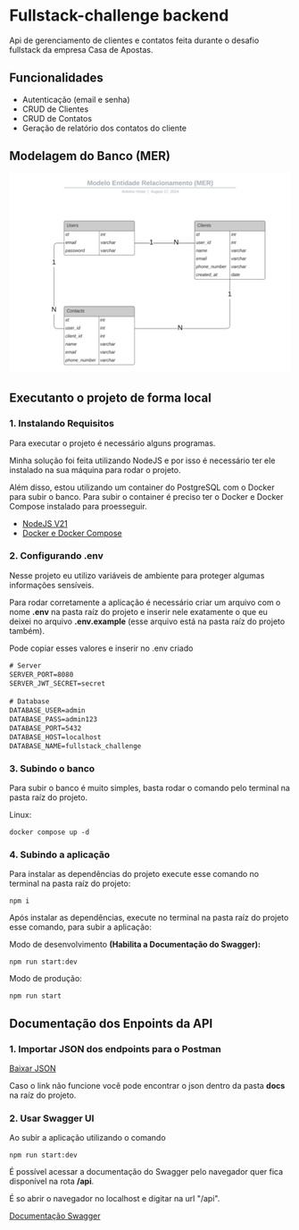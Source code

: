 # Fullstack-challenge backend

Api de gerenciamento de clientes e contatos feita durante o desafio fullstack da empresa Casa de Apostas.

## Funcionalidades

- Autenticação (email e senha)
- CRUD de Clientes
- CRUD de Contatos
- Geração de relatório dos contatos do cliente

## Modelagem do Banco (MER)

<img src="./docs/mer.png" alt="Modelo entidade relacionamento do banco" />

## Executanto o projeto de forma local

### 1. Instalando Requisitos

Para executar o projeto é necessário alguns programas.

Minha solução foi feita utilizando NodeJS e por isso é necessário ter ele instalado na sua máquina para rodar o projeto.

Além disso, estou utilizando um container do PostgreSQL com o Docker para subir o banco. Para subir o container é preciso ter o Docker e Docker Compose instalado para proesseguir.

- <a href="https://nodejs.org/en/download/package-manager" target="__blank" >NodeJS V21</a>
- <a href="https://docs.docker.com/engine/install/" target="__blank" >Docker e Docker Compose</a>

### 2. Configurando .env

Nesse projeto eu utilizo variáveis de ambiente para proteger algumas informações sensíveis.

Para rodar corretamente a aplicação é necessário criar um arquivo com o nome <b>.env</b> na pasta raíz do projeto e inserir nele exatamente o que eu deixei no arquivo <b>.env.example</b> (esse arquivo está na pasta raíz do projeto também).

Pode copiar esses valores e inserir no .env criado

```
# Server
SERVER_PORT=8080
SERVER_JWT_SECRET=secret

# Database
DATABASE_USER=admin
DATABASE_PASS=admin123
DATABASE_PORT=5432
DATABASE_HOST=localhost
DATABASE_NAME=fullstack_challenge
```

### 3. Subindo o banco

Para subir o banco é muito simples, basta rodar o comando pelo terminal na pasta raíz do projeto.

Linux:

```
docker compose up -d
```

### 4. Subindo a aplicação

Para instalar as dependências do projeto execute esse comando no terminal na pasta raíz do projeto:

```
npm i
```

Após instalar as dependências, execute no terminal na pasta raíz do projeto esse comando, para subir a aplicação:

Modo de desenvolvimento <b>(Habilita a Documentação do Swagger):</b>

```
npm run start:dev
```

Modo de produção:

```
npm run start
```

## Documentação dos Enpoints da API

### 1. Importar JSON dos endpoints para o Postman

<a href="./docs/api-endpoints-postman.json" download="api-endpoints-postman.json" target="__blank">Baixar JSON</a>

Caso o link não funcione você pode encontrar o json dentro da pasta <b> docs</b> na raíz do projeto.

### 2. Usar Swagger UI

Ao subir a aplicação utilizando o comando

```
npm run start:dev
```

É possível acessar a documentação do Swagger pelo navegador quer fica disponível na rota <b>/api</b>.

É so abrir o navegador no localhost e digitar na url "/api".

<a href="http://localhost:8080/api"> 
Documentação Swagger
</a>
